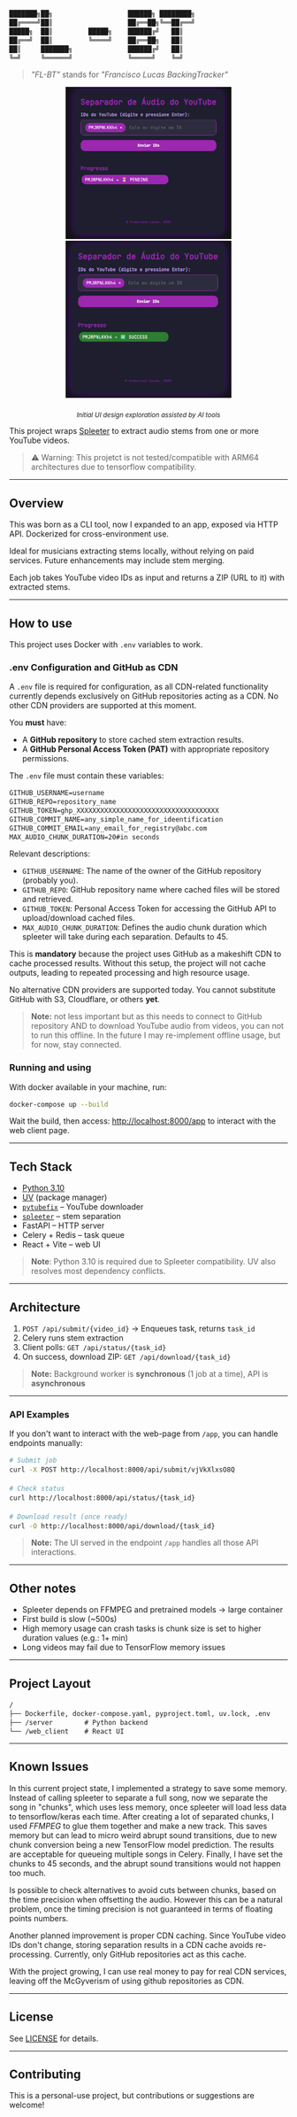 ```
███████╗██╗                   ██████╗ ████████╗
██╔════╝██║                   ██╔══██╗╚══██╔══╝
█████╗  ██║         █████╗    ██████╔╝   ██║   
██╔══╝  ██║         ╚════╝    ██╔══██╗   ██║   
██║     ███████╗              ██████╔╝   ██║   
╚═╝     ╚══════╝              ╚═════╝    ╚═╝   
```

> _"FL-BT"_ stands for _"Francisco Lucas BackingTracker"_


<p align="center">
  <img src="img/img.png" width="300px"  alt="image of main UI with task in 'PENDING' state"/>
  <img src="img/img_1.png" width="300px"  alt="image of main UI with task in 'SUCCESS' state"/>
</p>

<p align="center">
  <sub><i>Initial UI design exploration assisted by AI tools</i></sub>
</p>

This project wraps [Spleeter](https://github.com/deezer/spleeter) to extract audio stems from one or more YouTube videos.

> ⚠️ Warning: This projetct is not tested/compatible with ARM64 architectures due to tensorflow compatibility.

---

## Overview

This was born as a CLI tool, now I expanded to an app, exposed via HTTP API. Dockerized for cross-environment use.

Ideal for musicians extracting stems locally, without relying on paid services. Future enhancements may include stem merging.

Each job takes YouTube video IDs as input and returns a ZIP (URL to it) with extracted stems.

---

## How to use

This project uses Docker with `.env` variables to work.

### .env Configuration and GitHub as CDN

A `.env` file is required for configuration, as all CDN-related functionality currently depends exclusively on GitHub repositories acting as a CDN. No other CDN providers are supported at this moment.

You **must** have:

- A **GitHub repository** to store cached stem extraction results.
- A **GitHub Personal Access Token (PAT)** with appropriate repository permissions.

The `.env` file must contain these variables:

```dotenv
GITHUB_USERNAME=username
GITHUB_REPO=repository_name
GITHUB_TOKEN=ghp_XXXXXXXXXXXXXXXXXXXXXXXXXXXXXXXXXXXX
GITHUB_COMMIT_NAME=any_simple_name_for_ideentification
GITHUB_COMMIT_EMAIL=any_email_for_registry@abc.com
MAX_AUDIO_CHUNK_DURATION=20#in seconds
```

Relevant descriptions:
- `GITHUB_USERNAME`: The name of the owner of the GitHub repository (probably you).
- `GITHUB_REPO`: GitHub repository name where cached files will be stored and retrieved.
- `GITHUB_TOKEN`: Personal Access Token for accessing the GitHub API to upload/download cached files.
- `MAX_AUDIO_CHUNK_DURATION`: Defines the audio chunk duration which spleeter will take during each separation. Defaults to 45. 

This is **mandatory** because the project uses GitHub as a makeshift CDN to cache processed results. Without this setup, the project will not cache outputs, leading to repeated processing and high resource usage.

No alternative CDN providers are supported today. You cannot substitute GitHub with S3, Cloudflare, or others **yet**.

> **Note:** not less important but as this needs to connect to GitHub repository AND to download YouTube audio from videos, you can not to run this offline. In the future I may re-implement offline usage, but for now, stay connected.

### Running and using

With docker available in your machine, run:

```bash
docker-compose up --build
````

Wait the build, then access: [http://localhost:8000/app](http://localhost:8000/app) to interact with the web client page.

---

## Tech Stack

* [Python 3.10](https://www.python.org/)
* [UV](https://github.com/astral-sh/uv) (package manager)
* [`pytubefix`](https://github.com/JuanBindez/pytubefix) – YouTube downloader
* [`spleeter`](https://github.com/deezer/spleeter) – stem separation
* FastAPI – HTTP server
* Celery + Redis – task queue
* React + Vite – web UI

> **Note**: Python 3.10 is required due to Spleeter compatibility. UV also resolves most dependency conflicts.

---

## Architecture

1. `POST /api/submit/{video_id}`
   → Enqueues task, returns `task_id`
2. Celery runs stem extraction
3. Client polls:
   `GET /api/status/{task_id}`
4. On success, download ZIP:
   `GET /api/download/{task_id}`

> **Note:** Background worker is **synchronous** (1 job at a time), API is **asynchronous**

---

### API Examples

If you don't want to interact with the web-page from `/app`, you can handle endpoints manually:

```bash
# Submit job
curl -X POST http://localhost:8000/api/submit/vjVkXlxsO8Q

# Check status
curl http://localhost:8000/api/status/{task_id}

# Download result (once ready)
curl -O http://localhost:8000/api/download/{task_id}
```

> **Note:** The UI served in the endpoint `/app` handles all those API interactions.

---

## Other notes

* Spleeter depends on FFMPEG and pretrained models → large container
* First build is slow (\~500s)
* High memory usage can crash tasks is chunk size is set to higher duration values (e.g.: 1+ min)
* Long videos may fail due to TensorFlow memory issues

---

## Project Layout

```
/
├── Dockerfile, docker-compose.yaml, pyproject.toml, uv.lock, .env
├── /server        # Python backend
└── /web_client    # React UI
```

---

## Known Issues

In this current project state, I implemented a strategy to save some memory. Instead of calling spleeter to separate a full song, now we separate the song in "chunks", which uses less memory, once spleeter will load less data to tensorflow/keras each time. After creating a lot of separated chunks, I used *FFMPEG* to glue them together and make a new track. This saves memory but can lead to micro weird abrupt sound transitions, due to new chunk conversion being a new TensorFlow model prediction. The results are acceptable for queueing multiple songs in Celery. Finally, I have set the chunks to 45 seconds, and the abrupt sound transitions would not happen too much. 

Is possible to check alternatives to avoid cuts between chunks, based on the time precision when offsetting the audio. However this can be a natural problem, once the timing precision is not guaranteed in terms of floating points numbers. 

Another planned improvement is proper CDN caching. Since YouTube video IDs don't change, storing separation results in a CDN cache avoids re-processing. Currently, only GitHub repositories act as this cache.

With the project growing, I can use real money to pay for real CDN services, leaving off the McGyverism of using github repositories as CDN. 

---

## License

See [LICENSE](./LICENSE) for details.

---

## Contributing

This is a personal-use project, but contributions or suggestions are welcome!

